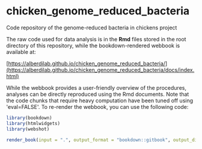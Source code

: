 # chicken_genome_reduced_bacteria

Code repository of the genome-reduced bacteria in chickens project

The raw code used for data analysis is in the **Rmd** files stored in the root directory of this repository, while the bookdown-rendered webbook is available at:

[https://alberdilab.github.io/chicken_genome_reduced_bacteria/](https://alberdilab.github.io/chicken_genome_reduced_bacteria/docs/index.html)

While the webbook provides a user-friendly overview of the procedures, analyses can be directly reproduced using the Rmd documents. Note that the code chunks that require heavy computation have been tuned off using 'eval=FALSE'. To re-render the webbook, you can use the following code:

```r
library(bookdown)
library(htmlwidgets)
library(webshot)

render_book(input = ".", output_format = "bookdown::gitbook", output_dir = "docs")
```
